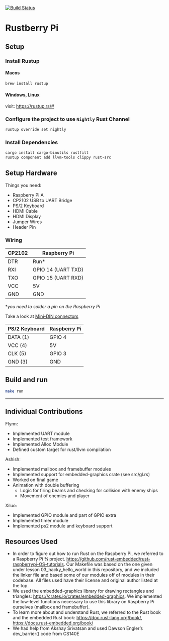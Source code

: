 [![Build Status](https://staging.travis-ci.com/piruts/rustberry.svg?branch=main)](https://staging.travis-ci.com/piruts/rustberry)

# Rustberry Pi

## Setup

### Install Rustup

#### Macos

```sh
brew install rustup
```

#### Windows, Linux

visit: https://rustup.rs/#

### Configure the project to use `Nightly` Rust Channel

```sh
rustup override set nightly
```

### Install Dependencies

```sh
cargo install cargo-binutils rustfilt
rustup component add llvm-tools clippy rust-src
```

## Setup Hardware

Things you need:

- Raspberry Pi A
- CP2102 USB to UART Bridge
- PS/2 Keyboard
- HDMI Cable
- HDMI Display
- Jumper Wires
- Header Pin

### Wiring

| CP2102 | Raspberry Pi       |
|--------|--------------------|
| DTR    | Run*               |
| RXI    | GPIO 14 (UART TXD) |
| TXO    | GPIO 15 (UART RXD) |
| VCC    | 5V                 |
| GND    | GND                |

**you need to solder a pin on the Raspberry Pi*

Take a look at [Mini-DIN connectors](https://en.wikipedia.org/wiki/Mini-DIN_connector)

| PS/2 Keyboard | Raspberry Pi |
|---------------|--------------|
| DATA (1)      | GPIO 4       |
| VCC (4)       | 5V           |
| CLK (5)       | GPIO 3       |
| GND (3)       | GND          |

## Build and run

```sh
make run
```

---

## Individual Contributions

Flynn:

- Implemented UART module
- Implemented test framework
- Implemented Alloc Module
- Defined custom target for rust/llvm compilation

Ashish:

- Implemented mailbox and framebuffer modules
- Implemented support for embedded-graphics crate (see src/gl.rs)
- Worked on final game
- Animation with double buffering
  - Logic for firing beams and checking for collision with enemy ships
  - Movement of enemies and player

Xiluo:

- Implemented GPIO module and part of GPIO extra
- Implemented timer module
- Implemented ps2 module and keyboard support

## Resources Used

- In order to figure out how to run Rust on the Raspberry Pi, we referred to a Raspberry Pi ¾ project. https://github.com/rust-embedded/rust-raspberrypi-OS-tutorials. Our Makefile was based on the one given under lesson 03_hacky_hello_world in this repository, and we included the linker file and based some of our modules off of modules in their codebase. All files used have their license and original author listed at the top.
- We used the embedded-graphics library for drawing rectangles and triangles: https://crates.io/crates/embedded-graphics. We implemented the low-level functions necessary to use this library on Raspberry Pi ourselves (mailbox and framebuffer).
- To learn more about and understand Rust, we referred to the Rust book and the embedded Rust book: https://doc.rust-lang.org/book/, https://docs.rust-embedded.org/book/
- We had help from Akshay Srivatsan and used Dawson Engler’s dev_barrier() code from CS140E